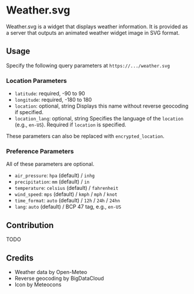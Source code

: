 # Weather.svg

Weather.svg is a widget that displays weather information.
It is provided as a server that outputs an animated weather widget image in SVG format.

<!-- Example Image Here -->

## Usage

Specify the following query parameters at `https://.../weather.svg`

### Location Parameters

- `latitude`: required, -90 to 90
- `longitude`: required, -180 to 180
- `location`: optional, string
  Displays this name without reverse geocoding if specified.
- `location_lang`: optional, string
  Specifies the language of the `location` (e.g., `en-US`).
  Required if `location` is specified.

These parameters can also be replaced with `encrypted_location`.

### Preference Parameters

All of these parameters are optional.

- `air_pressure`: `hpa` (default) / `inhg`
- `precipitation`: `mm` (default) / `in`
- `temperature`: `celsius` (default) / `fahrenheit`
- `wind_speed`: `mps` (default) / `kmph` / `mph` / `knot`
- `time_format`: `auto` (default) / `12h` / `24h` / `24hn`
- `lang`: `auto` (default) / BCP 47 tag, e.g., `en-US`

## Contribution

TODO

## Credits

- Weather data by Open-Meteo
- Reverse geocoding by BigDataCloud
- Icon by Meteocons
